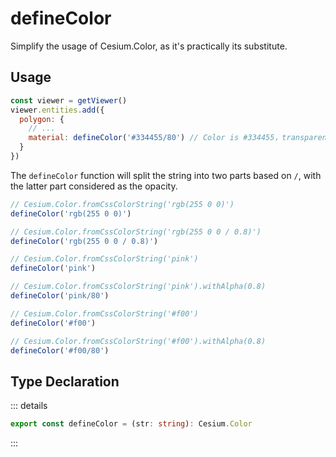 # defineColor

Simplify the usage of Cesium.Color, as it's practically its substitute.

## Usage

```js
const viewer = getViewer()
viewer.entities.add({
  polygon: {
    // ...
    material: defineColor('#334455/80') // Color is #334455，transparency is 0.8
  }
})
```

The `defineColor` function will split the string into two parts based on `/`, with the latter part considered as the opacity.

```js
// Cesium.Color.fromCssColorString('rgb(255 0 0)')
defineColor('rgb(255 0 0)')

// Cesium.Color.fromCssColorString('rgb(255 0 0 / 0.8)')
defineColor('rgb(255 0 0 / 0.8)')

// Cesium.Color.fromCssColorString('pink')
defineColor('pink')

// Cesium.Color.fromCssColorString('pink').withAlpha(0.8)
defineColor('pink/80')

// Cesium.Color.fromCssColorString('#f00')
defineColor('#f00')

// Cesium.Color.fromCssColorString('#f00').withAlpha(0.8)
defineColor('#f00/80')
```

## Type Declaration

::: details

```ts
export const defineColor = (str: string): Cesium.Color
```

:::
